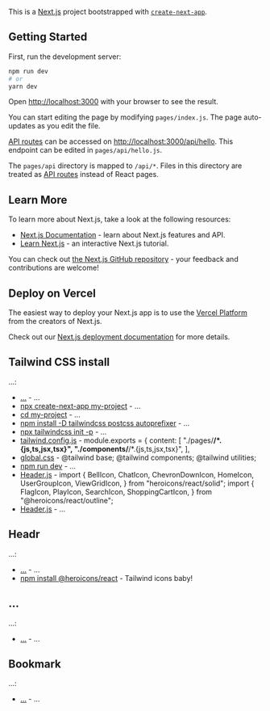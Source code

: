 This is a [Next.js](https://nextjs.org/) project bootstrapped with [`create-next-app`](https://github.com/vercel/next.js/tree/canary/packages/create-next-app).

## Getting Started

First, run the development server:

```bash
npm run dev
# or
yarn dev
```

Open [http://localhost:3000](http://localhost:3000) with your browser to see the result.

You can start editing the page by modifying `pages/index.js`. The page auto-updates as you edit the file.

[API routes](https://nextjs.org/docs/api-routes/introduction) can be accessed on [http://localhost:3000/api/hello](http://localhost:3000/api/hello). This endpoint can be edited in `pages/api/hello.js`.

The `pages/api` directory is mapped to `/api/*`. Files in this directory are treated as [API routes](https://nextjs.org/docs/api-routes/introduction) instead of React pages.

## Learn More

To learn more about Next.js, take a look at the following resources:

- [Next.js Documentation](https://nextjs.org/docs) - learn about Next.js features and API.
- [Learn Next.js](https://nextjs.org/learn) - an interactive Next.js tutorial.

You can check out [the Next.js GitHub repository](https://github.com/vercel/next.js/) - your feedback and contributions are welcome!

## Deploy on Vercel

The easiest way to deploy your Next.js app is to use the [Vercel Platform](https://vercel.com/new?utm_medium=default-template&filter=next.js&utm_source=create-next-app&utm_campaign=create-next-app-readme) from the creators of Next.js.

Check out our [Next.js deployment documentation](https://nextjs.org/docs/deployment) for more details.

## Tailwind CSS install

...:

- [...](https://) - ...
- [npx create-next-app my-project](https://tailwindcss.com/docs/guides/nextjs) - ...
- [cd my-project](https://tailwindcss.com/docs/guides/nextjs) - ...
- [npm install -D tailwindcss postcss autoprefixer](https://tailwindcss.com/docs/guides/nextjs) - ...
- [npx tailwindcss init -p](https://tailwindcss.com/docs/guides/nextjs) - ...
- [tailwind.config.js](https://tailwindcss.com/docs/guides/nextjs) - module.exports = {
  content: [
    "./pages/**/*.{js,ts,jsx,tsx}",
    "./components/**/*.{js,ts,jsx,tsx}",
  ],
- [global.css](https://tailwindcss.com/docs/guides/nextjs) - @tailwind base; @tailwind components; @tailwind utilities;
- [npm run dev](https://tailwindcss.com/docs/guides/nextjs) - ...
- [Header.js](https://) - import {
    BellIcon,
    ChatIcon,
    ChevronDownIcon,
    HomeIcon,
    UserGroupIcon,
    ViewGridIcon,
} from "heroicons/react/solid";
import {
    FlagIcon,
    PlayIcon,
    SearchIcon,
    ShoppingCartIcon,
} from "@heroicons/react/outline";
- [Header.js](https://) - ...

## Headr

...:

- [...](https://) - ...
- [npm install @heroicons/react](https://www.youtube.com/watch?v=dBotWYKYYWc) - Tailwind icons baby!

## ...

...:

- [...](https://) - ...
## Bookmark

...:

- [...](https://) - ...